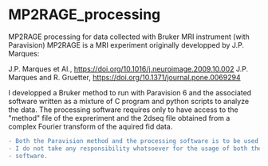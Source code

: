 # MP2RAGE_processing
MP2RAGE processing for data collected with Bruker MRI instrument (with Paravision)
MP2RAGE is a MRI experiment originally developped by J.P. Marques:

J.P. Marques et Al., https://doi.org/10.1016/j.neuroimage.2009.10.002
J.P. Marques and R. Gruetter,  https://doi.org/10.1371/journal.pone.0069294

I developped a Bruker method to run with Paravision 6 and the associated software
written as a mixture of C program and python scripts to analyze the data. The processing
software requires only to have access to the "method" file of the expreriment and the
2dseq file obtained from a complex Fourier transform of the aquired fid data.

```diff
- Both the Paravision method and the processing software is to be used at the user own risk.
- I do not take any responsibility whatsoever for the usage of both the method and the processing
- software.
```
